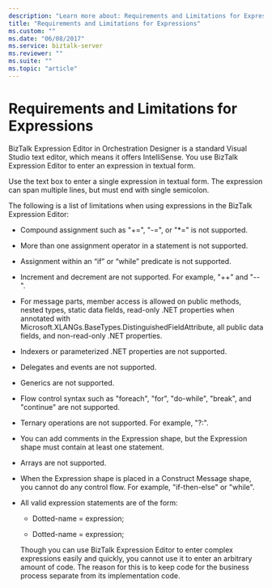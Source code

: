 ```yaml
---
description: "Learn more about: Requirements and Limitations for Expressions"
title: "Requirements and Limitations for Expressions"
ms.custom: ""
ms.date: "06/08/2017"
ms.service: biztalk-server
ms.reviewer: ""
ms.suite: ""
ms.topic: "article"
---
```

# Requirements and Limitations for Expressions
BizTalk Expression Editor in Orchestration Designer is a standard Visual Studio text editor, which means it offers IntelliSense. You use BizTalk Expression Editor to enter an expression in textual form.  
  
 Use the text box to enter a single expression in textual form. The expression can span multiple lines, but must end with single semicolon.  
  
 The following is a list of limitations when using expressions in the BizTalk Expression Editor:  
  
- Compound assignment such as "+=", "-=", or "*=" is not supported.  
  
- More than one assignment operator in a statement is not supported.  
  
- Assignment within an “if” or “while” predicate is not supported.  
  
- Increment and decrement are not supported. For example, "++" and "--".  
  
- For message parts, member access is allowed on public methods, nested types, static data fields, read-only .NET properties when annotated with Microsoft.XLANGs.BaseTypes.DistinguishedFieldAttribute, all public data fields, and non-read-only .NET properties.  
  
- Indexers or parameterized .NET properties are not supported.  
  
- Delegates and events are not supported.  
  
- Generics are not supported.  
  
- Flow control syntax such as "foreach", "for", "do-while", "break", and "continue" are not supported.  
  
- Ternary operations are not supported. For example, "?:".  
  
- You can add comments in the Expression shape, but the Expression shape must contain at least one statement.  
  
- Arrays are not supported.  
  
- When the Expression shape is placed in a Construct Message shape, you cannot do any control flow. For example, "if-then-else" or "while".  
  
- All valid expression statements are of the form:  
  
  -   Dotted-name = expression;  
  
  -   Dotted-name = expression;  
  
  Though you can use BizTalk Expression Editor to enter complex expressions easily and quickly, you cannot use it to enter an arbitrary amount of code. The reason for this is to keep code for the business process separate from its implementation code.
